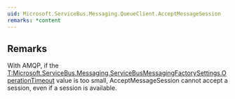 ```yaml
---  
uid: Microsoft.ServiceBus.Messaging.QueueClient.AcceptMessageSession  
remarks: *content  
---  
```

  
## Remarks  
 With AMQP, if the [T:Microsoft.ServiceBus.Messaging.ServiceBusMessagingFactorySettings.OperationTimeout](assetId:///T:Microsoft.ServiceBus.Messaging.ServiceBusMessagingFactorySettings.OperationTimeout?qualifyHint=False&autoUpgrade=True) value is too small, AcceptMessageSession cannot accept a session, even if a session is available.
